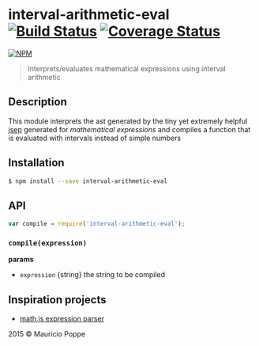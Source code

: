 # interval-arithmetic-eval [![Build Status][travis-image]][travis-url] [![Coverage Status][coveralls-image]][coveralls-url]

[![NPM][npm-image]][npm-url]

> Interprets/evaluates mathematical expressions using interval arithmetic

## Description

This module interprets the ast generated by the tiny yet extremely helpful [jsep](http://jsep.from.so/)
generated for *mathematical expressions* and compiles a function that is evaluated with intervals instead
of simple numbers

## Installation

```sh
$ npm install --save interval-arithmetic-eval
```

## API

```javascript
var compile = require('interval-arithmetic-eval');
```

### `compile(expression)`

**params**
* `expression` {string} the string to be compiled

## Inspiration projects

- [math.js expression parser](http://mathjs.org/docs/expressions/index.html)

2015 © Mauricio Poppe

[npm-image]: https://nodei.co/npm/interval-arithmetic-eval.png?downloads=true
[npm-url]: https://npmjs.org/package/interval-arithmetic-eval
[travis-image]: https://travis-ci.org/maurizzzio/interval-arithmetic-eval.svg?branch=master
[travis-url]: https://travis-ci.org/maurizzzio/interval-arithmetic-eval
[coveralls-image]: https://coveralls.io/repos/maurizzzio/interval-arithmetic-eval/badge.svg?branch=master
[coveralls-url]: https://coveralls.io/r/maurizzzio/interval-arithmetic-eval?branch=master
